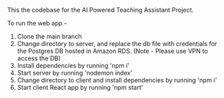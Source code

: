 This the codebase for the AI Powered Teaching Assistant Project.

To run the web app -
1. Clone the main branch
2. Change directory to server, and replace the db file with credentials for the Postgres DB hosted in Amazon RDS. (Note - Please use VPN to access the DB)
3. Install dependencies by running 'npm i'
4. Start server by running 'nodemon index'
5. Change directory to client and install dependencies by running 'npm i'
6. Start client React app by running 'npm start'
